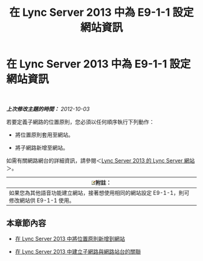 ﻿---
title: 在 Lync Server 2013 中為 E9-1-1 設定網站資訊
TOCTitle: 在 Lync Server 2013 中為 E9-1-1 設定網站資訊
ms:assetid: 3373be5c-0a99-437d-9604-05194a96c31e
ms:mtpsurl: https://technet.microsoft.com/zh-tw/library/Gg425828(v=OCS.15)
ms:contentKeyID: 49290536
ms.date: 08/10/2015
mtps_version: v=OCS.15
ms.translationtype: HT
---

# 在 Lync Server 2013 中為 E9-1-1 設定網站資訊

 

_**上次修改主題的時間：** 2012-10-03_

若要定義子網路的位置原則，您必須以任何順序執行下列動作：

  - 將位置原則套用至網站。

  - 將子網路新增至網站。

如需有關網路網台的詳細資訊，請參閱＜[Lync Server 2013 的 Lync Server 網站](lync-server-2013-sites.md)＞。

<table>
<thead>
<tr class="header">
<th><img src="images/Gg398811.note(OCS.15).gif" title="note" alt="note" />附註：</th>
</tr>
</thead>
<tbody>
<tr class="odd">
<td>如果您為其他語音功能建立網站，接著想使用相同的網站設定 E9-1-1，則可修改網站供 E9-1-1 使用。</td>
</tr>
</tbody>
</table>


## 本章節內容

  - [在 Lync Server 2013 中將位置原則新增到網站](lync-server-2013-add-a-location-policy-to-a-network-site.md)

  - [在 Lync Server 2013 中建立子網路與網路站台的關聯](lync-server-2013-associate-a-subnet-with-a-network-site.md)

